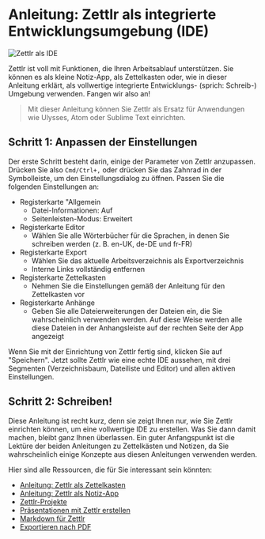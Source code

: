 # Anleitung: Zettlr als integrierte Entwicklungsumgebung (IDE)

![Zettlr als IDE](../img/zettlr_ide.png)

Zettlr ist voll mit Funktionen, die Ihren Arbeitsablauf unterstützen. Sie können es als kleine Notiz-App, als Zettelkasten oder, wie in dieser Anleitung erklärt, als vollwertige integrierte Entwicklungs- (sprich: Schreib-) Umgebung verwenden. Fangen wir also an!

> Mit dieser Anleitung können Sie Zettlr als Ersatz für Anwendungen wie Ulysses, Atom oder Sublime Text einrichten.

## Schritt 1: Anpassen der Einstellungen

Der erste Schritt besteht darin, einige der Parameter von Zettlr anzupassen. Drücken Sie also `Cmd/Ctrl+,` oder drücken Sie das Zahnrad in der Symbolleiste, um den Einstellungsdialog zu öffnen. Passen Sie die folgenden Einstellungen an:

- Registerkarte "Allgemein
    - Datei-Informationen: Auf
    - Seitenleisten-Modus: Erweitert
- Registerkarte Editor
    - Wählen Sie alle Wörterbücher für die Sprachen, in denen Sie schreiben werden (z. B. en-UK, de-DE und fr-FR)
- Registerkarte Export
    - Wählen Sie das aktuelle Arbeitsverzeichnis als Exportverzeichnis
    - Interne Links vollständig entfernen
- Registerkarte Zettelkasten
    - Nehmen Sie die Einstellungen gemäß der Anleitung für den Zettelkasten vor
- Registerkarte Anhänge
    - Geben Sie alle Dateierweiterungen der Dateien ein, die Sie wahrscheinlich verwenden werden. Auf diese Weise werden alle diese Dateien in der Anhangsleiste auf der rechten Seite der App angezeigt

Wenn Sie mit der Einrichtung von Zettlr fertig sind, klicken Sie auf "Speichern". Jetzt sollte Zettlr wie eine echte IDE aussehen, mit drei Segmenten (Verzeichnisbaum, Dateiliste und Editor) und allen aktiven Einstellungen.

## Schritt 2: Schreiben!

Diese Anleitung ist recht kurz, denn sie zeigt Ihnen nur, wie Sie Zettlr einrichten können, um eine vollwertige IDE zu erstellen. Was Sie dann damit machen, bleibt ganz Ihnen überlassen. Ein guter Anfangspunkt ist die Lektüre der beiden Anleitungen zu Zettelkästen und Notizen, da Sie wahrscheinlich einige Konzepte aus diesen Anleitungen verwenden werden.

Hier sind alle Ressourcen, die für Sie interessant sein könnten:

- [Anleitung: Zettlr als Zettelkasten](guide-zettelkasten.md)
- [Anleitung: Zettlr als Notiz-App](guide-notes.md)
- [Zettlr-Projekte](../academic/projects.md)
- [Präsentationen mit Zettlr erstellen](../academic/presentations.md)
- [Markdown für Zettlr](../reference/markdown-basics.md)
- [Exportieren nach PDF](../core/export.md)